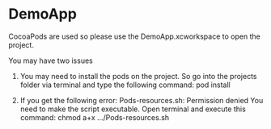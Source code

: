 DemoApp
=======

CocoaPods are used so please use the DemoApp.xcworkspace to open the project.

You may have two issues

1. You may need to install the pods on the project. So go into the projects folder via terminal and type the following command:
pod install

2. If you get the following error: Pods-resources.sh: Permission denied
You need to make the script executable. Open terminal and execute this command:
chmod a+x .../Pods-resources.sh
